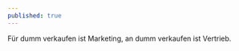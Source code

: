 ```yaml
---
published: true
---
```


<p>Für dumm verkaufen ist Marketing, an dumm verkaufen ist Vertrieb.</p>



